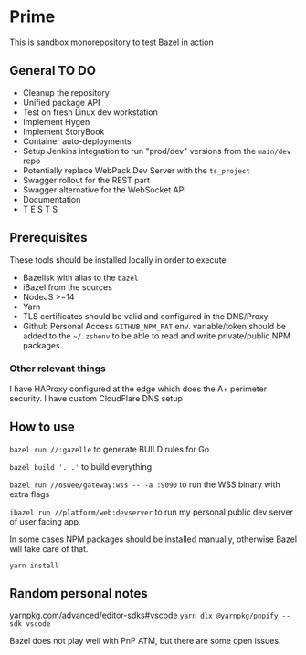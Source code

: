 # Prime

This is sandbox monorepository to test Bazel in action

## General TO DO

- Cleanup the repository
- Unified package API
- Test on fresh Linux dev workstation
- Implement Hygen
- Implement StoryBook
- Container auto-deployments
- Setup Jenkins integration to run "prod/dev" versions from the `main/dev` repo
- Potentially replace WebPack Dev Server with the `ts_project`
- Swagger rollout for the REST part
- Swagger alternative for the WebSocket API
- Documentation
- T E S T S

## Prerequisites

These tools should be installed locally in order to execute

- Bazelisk with alias to the `bazel`
- iBazel from the sources
- NodeJS >=14
- Yarn
- TLS certificates should be valid and configured in the DNS/Proxy
- Github Personal Access `GITHUB_NPM_PAT` env. variable/token should be added to the `~/.zshenv` to be able to read and write private/public NPM packages.

### Other relevant things

I have HAProxy configured at the edge which does the A+ perimeter security.
I have custom CloudFlare DNS setup

## How to use

`bazel run //:gazelle` to generate BUILD rules for Go

`bazel build '...'` to build everything

`bazel run //oswee/gateway:wss -- -a :9090` to run the WSS binary with extra flags

`ibazel run //platform/web:devserver` to run my personal public dev server of user facing app.

In some cases NPM packages should be installed manually, otherwise Bazel will take care of that.

`yarn install`

## Random personal notes

[yarnpkg.com/advanced/editor-sdks#vscode](https://yarnpkg.com/advanced/editor-sdks#vscode)
`yarn dlx @yarnpkg/pnpify --sdk vscode`

Bazel does not play well with PnP ATM, but there are some open issues.

